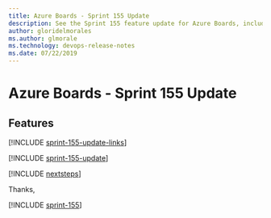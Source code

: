 ```yaml
---
title: Azure Boards - Sprint 155 Update
description: See the Sprint 155 feature update for Azure Boards, including next steps.
author: gloridelmorales
ms.author: glmorale
ms.technology: devops-release-notes
ms.date: 07/22/2019
---
```


# Azure Boards - Sprint 155 Update

## Features

[!INCLUDE [sprint-155-update-links](../includes/boards/sprint-155-update-links.md)]

[!INCLUDE [sprint-155-update](../includes/boards/sprint-155-update.md)]

[!INCLUDE [nextsteps](../includes/nextsteps.md)]

Thanks,

[!INCLUDE [sprint-155](../includes/signer/sprint-155.md)]

